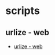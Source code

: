 # scripts

## urlize - web

* [urlize - web](https://Khronos31.github.io/scripts/urlize/index.html)
